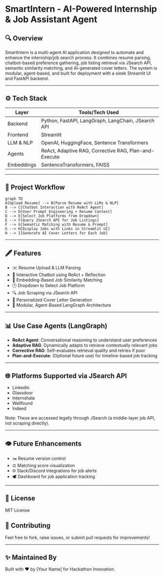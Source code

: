 # SmartIntern - AI-Powered Internship & Job Assistant Agent

## 🔍 Overview
SmartIntern is a multi-agent AI application designed to automate and enhance the internship/job search process. It combines resume parsing, chatbot-based preference gathering, job listing retrieval via JSearch API, semantic similarity matching, and AI-generated cover letters. The system is modular, agent-based, and built for deployment with a sleek Streamlit UI and FastAPI backend.

---

## ⚙️ Tech Stack

| Layer           | Tools/Tech Used                                    |
|----------------|-----------------------------------------------------|
| Backend         | Python, FastAPI, LangGraph, LangChain, JSearch API |
| Frontend        | Streamlit                                          |
| LLM & NLP       | OpenAI, HuggingFace, Sentence Transformers         |
| Agents          | ReAct, Adaptive RAG, Corrective RAG, Plan-and-Execute |
| Embeddings      | SentenceTransformers, FAISS                        |

---

## 🔄 Project Workflow

```mermaid
graph TD
A[Upload Resume] --> B[Parse Resume with LLMs & NLP]
B --> C[Chatbot Interaction with ReAct Agent]
C --> D[User Prompt Engineering + Resume Context]
D --> E[Select Job Platforms from Dropdown]
E --> F[Query JSearch API for Job Listings]
F --> G[Semantic Matching with Resume & Prompt]
G --> H[Display Jobs with Links in Streamlit UI]
H --> I[Generate AI Cover Letters for Each Job]
```

---

## 🖋️ Features

- ✉️ Resume Upload & LLM Parsing
- 🫵 Interactive Chatbot using ReAct + Reflection
- 🔢 Embedding-Based Job Similarity Matching
- 🕐 Dropdown to Select Job Platform
- 🔍 Job Scraping via JSearch API
- 📝 Personalized Cover Letter Generation
- 📅 Modular, Agent-Based LangGraph Architecture

---

## 📊 Use Case Agents (LangGraph)

- **ReAct Agent**: Conversational reasoning to understand user preferences
- **Adaptive RAG**: Dynamically adapts to retrieve contextually relevant jobs
- **Corrective RAG**: Self-evaluates retrieval quality and retries if poor
- **Plan-and-Execute**: (Optional future use) for timeline-based job tracking

---

## 🌐 Platforms Supported via JSearch API
- LinkedIn
- Glassdoor
- Internshala
- Wellfound
- Indeed

Note: These are accessed legally through JSearch (a middle-layer job API, not scraping directly).

---

## 👁️ Future Enhancements

- ✂️ Resume version control
- ⚖️ Matching score visualization
- 🌐 Slack/Discord integrations for job alerts
- 🕊 Dashboard for job application tracking

---

## 📄 License
MIT License

## 🚀 Contributing
Feel free to fork, raise issues, or submit pull requests for improvements!

---

## ✨ Maintained By
Built with ❤️ by [Your Name] for Hackathon Innovation.